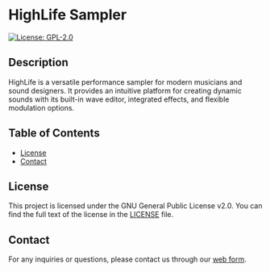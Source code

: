 # HighLife Sampler

[![License: GPL-2.0](https://img.shields.io/badge/License-GPL--2.0-blue.svg)](https://www.gnu.org/licenses/gpl-2.0)

## Description

HighLife is a versatile performance sampler for modern musicians and sound designers. It provides an intuitive platform for creating dynamic sounds with its built-in wave editor, integrated effects, and flexible modulation options.

## Table of Contents

- [License](#license)
- [Contact](#contact)

## License

This project is licensed under the GNU General Public License v2.0. You can find the full text of the license in the [LICENSE](LICENSE) file.

## Contact

For any inquiries or questions, please contact us through our [web form](https://www.discodsp.com/support/).

